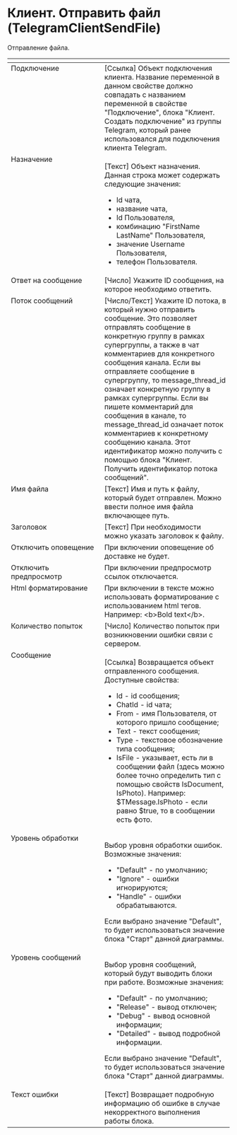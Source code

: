 # Клиент. Отправить файл (TelegramClientSendFile)

Отправление файла.

<table data-header-hidden><thead><tr><th width="226" valign="top"></th><th width="324" valign="top"></th></tr></thead><tbody><tr><td valign="top">Подключение</td><td valign="top">[Ссылка] Объект подключения клиента. Название переменной в данном свойстве должно совпадать с названием переменной в свойстве "Подключение", блока "Клиент. Создать подключение" из группы Telegram, который ранее использовался для подключения клиента Telegram.</td></tr><tr><td valign="top">Назначение</td><td valign="top"><p>[Текст] Объект назначения. Данная строка может содержать следующие значения: </p><ul><li>Id чата, </li><li>название чата, </li><li>Id Пользователя, </li><li>комбинацию "FirstName LastName" Пользователя, </li><li>значение Username Пользователя, </li><li>телефон Пользователя.</li></ul></td></tr><tr><td valign="top">Ответ на сообщение</td><td valign="top">[Число] Укажите ID сообщения, на которое необходимо ответить.</td></tr><tr><td valign="top">Поток сообщений</td><td valign="top">[Число/Текст] Укажите ID потока, в который нужно отправить сообщение. Это позволяет отправлять сообщение в конкретную группу в рамках супергруппы, а также в чат комментариев для конкретного сообщения канала. Если вы отправляете сообщение в супергруппу, то message_thread_id означает конкретную группу в рамках супергруппы. Если вы пишете комментарий для сообщения в канале, то message_thread_id означает поток комментариев к конкретному сообщению канала. Этот идентификатор можно получить с помощью блока "Клиент. Получить идентификатор потока сообщений".</td></tr><tr><td valign="top">Имя файла</td><td valign="top">[Текст] Имя и путь к файлу, который будет отправлен. Можно ввести полное имя файла включающее путь.</td></tr><tr><td valign="top">Заголовок</td><td valign="top">[Текст] При необходимости можно указать заголовок к файлу.</td></tr><tr><td valign="top">Отключить оповещение</td><td valign="top">При включении оповещение об доставке не будет.</td></tr><tr><td valign="top">Отключить предпросмотр</td><td valign="top">При включении предпросмотр ссылок отключается.</td></tr><tr><td valign="top">Html форматирование</td><td valign="top">При включении в тексте можно использовать форматирование с использованием html тегов. Например: &#x3C;b>Bold text&#x3C;/b>.</td></tr><tr><td valign="top">Количество попыток</td><td valign="top">[Число] Количество попыток при возникновении ошибки связи с сервером.</td></tr><tr><td valign="top">Сообщение</td><td valign="top"><p>[Ссылка] Возвращается объект отправленного сообщения. Доступные свойства: </p><ul><li>Id - id сообщения; </li><li>ChatId - id чата; </li><li>From - имя Пользователя, от которого пришло сообщение; </li><li>Text - текст сообщения; </li><li>Type - текстовое обозначение типа сообщения; </li><li>IsFile - указывает, есть ли в сообщении файл (здесь можно более точно определить тип с помощью свойств IsDocument, IsPhoto). Например: $TMessage.IsPhoto - если равно $true, то в сообщении есть фото.</li></ul></td></tr><tr><td valign="top">Уровень обработки</td><td valign="top"><p>Выбор уровня обработки ошибок. Возможные значения: </p><ul><li>"Default" - по умолчанию; </li><li>"Ignore" - ошибки игнорируются; </li><li>"Handle" - ошибки обрабатываются. </li></ul><p>Если выбрано значение "Default", то будет использоваться значение блока "Старт" данной диаграммы.</p></td></tr><tr><td valign="top">Уровень сообщений</td><td valign="top"><p>Выбор уровня сообщений, который будут выводить блоки при работе. Возможные значения: </p><ul><li>"Default" - по умолчанию; </li><li>"Release" - вывод отключен; </li><li>"Debug" - вывод основной информации; </li><li>"Detailed" - вывод подробной информации. </li></ul><p>Если выбрано значение "Default", то будет использоваться значение блока "Старт" данной диаграммы.</p></td></tr><tr><td valign="top">Текст ошибки</td><td valign="top">[Текст] Возвращает подробную информацию об ошибке в случае некорректного выполнения работы блока.</td></tr></tbody></table>
